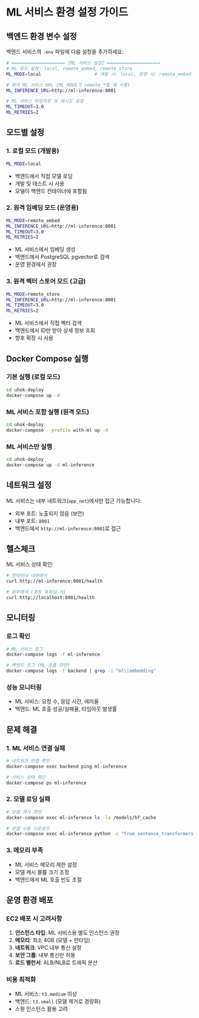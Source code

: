 # ML 서비스 환경 설정 가이드

## 백엔드 환경 변수 설정

백엔드 서비스의 `.env` 파일에 다음 설정을 추가하세요:

```bash
# ==================== [ML 서비스 설정] ====================
# ML 모드 설정: local, remote_embed, remote_store
ML_MODE=local                    # 개발 시: local, 운영 시: remote_embed

# 원격 ML 서비스 URL (ML_MODE가 remote_*일 때 사용)
ML_INFERENCE_URL=http://ml-inference:8001

# ML 서비스 타임아웃 및 재시도 설정
ML_TIMEOUT=3.0
ML_RETRIES=2
```

## 모드별 설정

### 1. 로컬 모드 (개발용)
```bash
ML_MODE=local
```
- 백엔드에서 직접 모델 로딩
- 개발 및 테스트 시 사용
- 모델이 백엔드 컨테이너에 포함됨

### 2. 원격 임베딩 모드 (운영용)
```bash
ML_MODE=remote_embed
ML_INFERENCE_URL=http://ml-inference:8001
ML_TIMEOUT=3.0
ML_RETRIES=2
```
- ML 서비스에서 임베딩 생성
- 백엔드에서 PostgreSQL pgvector로 검색
- 운영 환경에서 권장

### 3. 원격 벡터 스토어 모드 (고급)
```bash
ML_MODE=remote_store
ML_INFERENCE_URL=http://ml-inference:8001
ML_TIMEOUT=3.0
ML_RETRIES=2
```
- ML 서비스에서 직접 벡터 검색
- 백엔드에서 ID만 받아 상세 정보 조회
- 향후 확장 시 사용

## Docker Compose 실행

### 기본 실행 (로컬 모드)
```bash
cd uhok-deploy
docker-compose up -d
```

### ML 서비스 포함 실행 (원격 모드)
```bash
cd uhok-deploy
docker-compose --profile with-ml up -d
```

### ML 서비스만 실행
```bash
cd uhok-deploy
docker-compose up -d ml-inference
```

## 네트워크 설정

ML 서비스는 내부 네트워크(`app_net`)에서만 접근 가능합니다:
- 외부 포트: 노출되지 않음 (보안)
- 내부 포트: `8001`
- 백엔드에서 `http://ml-inference:8001`로 접근

## 헬스체크

ML 서비스 상태 확인:
```bash
# 컨테이너 내부에서
curl http://ml-inference:8001/health

# 외부에서 (포트 포워딩 시)
curl http://localhost:8001/health
```

## 모니터링

### 로그 확인
```bash
# ML 서비스 로그
docker-compose logs -f ml-inference

# 백엔드 로그 (ML 호출 관련)
docker-compose logs -f backend | grep -i "ml\|embedding"
```

### 성능 모니터링
- ML 서비스: 요청 수, 응답 시간, 에러율
- 백엔드: ML 호출 성공/실패율, 타임아웃 발생률

## 문제 해결

### 1. ML 서비스 연결 실패
```bash
# 네트워크 연결 확인
docker-compose exec backend ping ml-inference

# 서비스 상태 확인
docker-compose ps ml-inference
```

### 2. 모델 로딩 실패
```bash
# 모델 캐시 확인
docker-compose exec ml-inference ls -la /models/hf_cache

# 모델 수동 다운로드
docker-compose exec ml-inference python -c "from sentence_transformers import SentenceTransformer; SentenceTransformer('paraphrase-multilingual-MiniLM-L12-v2')"
```

### 3. 메모리 부족
- ML 서비스 메모리 제한 설정
- 모델 캐시 볼륨 크기 조정
- 백엔드에서 ML 호출 빈도 조절

## 운영 환경 배포

### EC2 배포 시 고려사항
1. **인스턴스 타입**: ML 서비스용 별도 인스턴스 권장
2. **메모리**: 최소 4GB (모델 + 런타임)
3. **네트워크**: VPC 내부 통신 설정
4. **보안 그룹**: 내부 통신만 허용
5. **로드 밸런서**: ALB/NLB로 트래픽 분산

### 비용 최적화
- ML 서비스: `t3.medium` 이상
- 백엔드: `t3.small` (모델 제거로 경량화)
- 스팟 인스턴스 활용 고려
